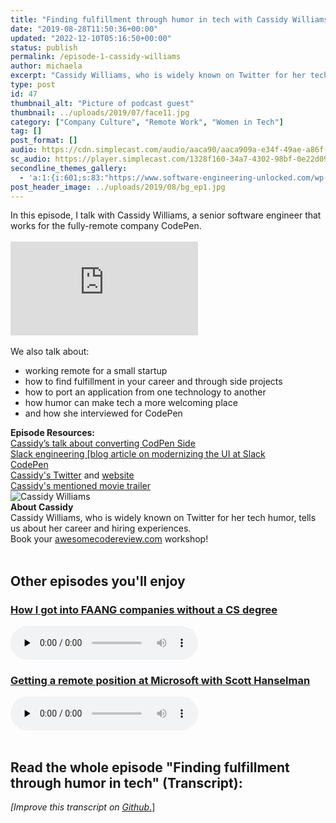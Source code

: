 ```yaml
---
title: "Finding fulfillment through humor in tech with Cassidy Williams"
date: "2019-08-28T11:50:36+00:00"
updated: "2022-12-10T05:16:50+00:00"
status: publish
permalink: /episode-1-cassidy-williams
author: michaela
excerpt: "Cassidy Williams, who is widely known on Twitter for her tech humor, tells us about her career and hiring experiences."
type: post
id: 47
thumbnail_alt: "Picture of podcast guest"
thumbnail: ../uploads/2019/07/face11.jpg
category: ["Company Culture", "Remote Work", "Women in Tech"]
tag: []
post_format: []
audio: https://cdn.simplecast.com/audio/aaca90/aaca909a-e34f-49ae-a86f-f59e4fa807f0/1328f160-34a7-4302-98bf-0e22d0996bfb/episode1_software_engineering_unlocked_cassidy_ready_tc.mp3
sc_audio: https://player.simplecast.com/1328f160-34a7-4302-98bf-0e22d0996bfb?dark=false
secondline_themes_gallery:
  - 'a:1:{i:601;s:83:"https://www.software-engineering-unlocked.com/wp-content/uploads/2019/08/bg_ep1.jpg";}'
post_header_image: ../uploads/2019/08/bg_ep1.jpg
---
```



<div class="episode-about">
  In this episode, I talk with Cassidy Williams, a senior software engineer that works for the fully-remote company CodePen. 
  <br/>
  <br/>
  <div class="video-container">
    <iframe class="video" src="https://www.youtube-nocookie.com/embed/Tchj3aBoACw" title="YouTube video player" frameborder="0" allow="accelerometer; autoplay; clipboard-write; encrypted-media; gyroscope; picture-in-picture" allowfullscreen></iframe>
  </div>
 <br/>We also talk about:
    <ul>
        <li>working remote for a small startup</li>
        <li>how to find fulfillment in your career and through side projects</li>
        <li>how to port an application from one technology to another</li>
        <li>how humor can make tech a more welcoming place</li>
        <li>and how she interviewed for CodePen</li>
    </ul>
</div>
<div class=" episode-links">
<b>Episode Resources:</b><br/>
    <a href="https://youtu.be/ALYzDeMdZug">Cassidy’s talk about converting CodPen Side</a><br/>
    <a href="https://slack.engineering/rebuilding-slack-on-the-desktop-308d6fe94ae4">Slack engineering [blog article on modernizing the UI at Slack</a><br/>
    <a href="https://codepen.io/">CodePen</a><br/>
    <a href="https://twitter.com/cassidoo">Cassidy's Twitter</a> and <a href="https://cassidoo.co">website</a><br/>
    <a href="https://www.youtube.com/embed/DE3TZSdjVFM?feature=oembed">Cassidy's mentioned movie trailer</a>
</div>


<div class="row pt-2 align-items-center">
    <div class="col-4 guest-picture">
    <img src="../uploads/2019/07/face11.jpg" alt="Cassidy Williams"/>
    </div>
    <div class="col-8 guest-about">
    <b>About Cassidy</b><br/>
      Cassidy Williams, who is widely known on Twitter for her tech humor, tells us about her career and hiring experiences.
    </div>
</div>


<div class="sponsorship">
Book your <a href="https://www.michaelagreiler.com/workshops">awesomecodereview.com</a> workshop!
</div>
<br/>
<div>
  <h2>Other episodes you'll enjoy</h2>
    <div class="row-md-6">
      <div class="row g-0 border rounded overflow-hidden flex-md-row mb-4 shadow-sm h-md-250 position-relative">
          <div class="col p-4 d-flex flex-column position-static">
            <h3 class="mb-0"><a href="https://software-engineering-unlocked.com/faang-job-without-cs-degree/">How I got into FAANG companies without a CS degree</a></h3>
  <audio controls preload="none">
                <source src="https://cdn.simplecast.com/audio/aaca909a-e34f-49ae-a86f-f59e4fa807f0/episodes/2ec3af9e-9a17-4ccd-95df-0e9b1a03ecc6/audio/66ec2bf9-b1d0-4ae3-868e-9017bb8cc4ee/default_tc.mp3" />
              </audio>
          </div>
        </div>
      </div>
    <div class="row-md-6">
      <div class="row g-0 border rounded overflow-hidden flex-md-row mb-4 shadow-sm h-md-250 position-relative">
          <div class="col p-4 d-flex flex-column position-static">
            <h3 class="mb-0"><a href="https://software-engineering-unlocked.com/episode-2-scott-hanselman/">Getting a remote position at Microsoft with Scott Hanselman</a></h3>
  <audio controls preload="none">
                <source src="https://cdn.simplecast.com/audio/aaca90/aaca909a-e34f-49ae-a86f-f59e4fa807f0/b94c57a5-9afe-4853-be2f-b4d147fb62bf/scott_episode2_ready_tc.mp3" />
              </audio>
          </div>
        </div>
      </div>
</div>
<br/>

## Read the whole episode "Finding fulfillment through humor in tech" (Transcript):

_\[Improve this transcript on [Github](https://github.com/mgreiler/se-unlocked/tree/master/Transcripts)_[.](https://github.com/mgreiler/se-unlocked/tree/master/Transcripts)\]
